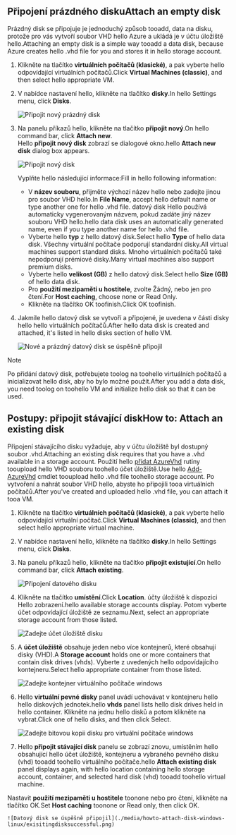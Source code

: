 


## <a name="attach-an-empty-disk"></a><span data-ttu-id="b8078-101">Připojení prázdného disku</span><span class="sxs-lookup"><span data-stu-id="b8078-101">Attach an empty disk</span></span>
<span data-ttu-id="b8078-102">Prázdný disk se připojuje je jednoduchý způsob tooadd, data na disku, protože pro vás vytvoří soubor VHD hello Azure a ukládá je v účtu úložiště hello.</span><span class="sxs-lookup"><span data-stu-id="b8078-102">Attaching an empty disk is a simple way tooadd a data disk, because Azure creates hello .vhd file for you and stores it in hello storage account.</span></span>

1. <span data-ttu-id="b8078-103">Klikněte na tlačítko **virtuálních počítačů (klasické)**, a pak vyberte hello odpovídající virtuálních počítačů.</span><span class="sxs-lookup"><span data-stu-id="b8078-103">Click **Virtual Machines (classic)**, and then select hello appropriate VM.</span></span>

2. <span data-ttu-id="b8078-104">V nabídce nastavení hello, klikněte na tlačítko **disky**.</span><span class="sxs-lookup"><span data-stu-id="b8078-104">In hello Settings menu, click **Disks**.</span></span>

   ![Připojit nový prázdný disk](./media/howto-attach-disk-windows-linux/menudisksattachnew.png)

3. <span data-ttu-id="b8078-106">Na panelu příkazů hello, klikněte na tlačítko **připojit nový**.</span><span class="sxs-lookup"><span data-stu-id="b8078-106">On hello command bar, click **Attach new**.</span></span>  
    <span data-ttu-id="b8078-107">Hello **připojit nový disk** zobrazí se dialogové okno.</span><span class="sxs-lookup"><span data-stu-id="b8078-107">hello **Attach new disk** dialog box appears.</span></span>

    ![Připojit nový disk](./media/howto-attach-disk-windows-linux/newdiskdetail.png)

    <span data-ttu-id="b8078-109">Vyplňte hello následující informace:</span><span class="sxs-lookup"><span data-stu-id="b8078-109">Fill in hello following information:</span></span>
    - <span data-ttu-id="b8078-110">V **název souboru**, přijměte výchozí název hello nebo zadejte jinou pro soubor VHD hello.</span><span class="sxs-lookup"><span data-stu-id="b8078-110">In **File Name**, accept hello default name or type another one for hello .vhd file.</span></span> <span data-ttu-id="b8078-111">datový disk Hello používá automaticky vygenerovaným názvem, pokud zadáte jiný název souboru VHD hello.</span><span class="sxs-lookup"><span data-stu-id="b8078-111">hello data disk uses an automatically generated name, even if you type another name for hello .vhd file.</span></span>
    - <span data-ttu-id="b8078-112">Vyberte hello **typ** z hello datový disk.</span><span class="sxs-lookup"><span data-stu-id="b8078-112">Select hello **Type** of hello data disk.</span></span> <span data-ttu-id="b8078-113">Všechny virtuální počítače podporují standardní disky.</span><span class="sxs-lookup"><span data-stu-id="b8078-113">All virtual machines support standard disks.</span></span> <span data-ttu-id="b8078-114">Mnoho virtuálních počítačů také nepodporují prémiové disky.</span><span class="sxs-lookup"><span data-stu-id="b8078-114">Many virtual machines also support premium disks.</span></span>
    - <span data-ttu-id="b8078-115">Vyberte hello **velikost (GB)** z hello datový disk.</span><span class="sxs-lookup"><span data-stu-id="b8078-115">Select hello **Size (GB)** of hello data disk.</span></span>
    - <span data-ttu-id="b8078-116">Pro **použití mezipaměti u hostitele**, zvolte Žádný, nebo jen pro čtení.</span><span class="sxs-lookup"><span data-stu-id="b8078-116">For **Host caching**, choose none or Read Only.</span></span>
    - <span data-ttu-id="b8078-117">Klikněte na tlačítko OK toofinish.</span><span class="sxs-lookup"><span data-stu-id="b8078-117">Click OK toofinish.</span></span>

4. <span data-ttu-id="b8078-118">Jakmile hello datový disk se vytvoří a připojené, je uvedena v části disky hello hello virtuálních počítačů.</span><span class="sxs-lookup"><span data-stu-id="b8078-118">After hello data disk is created and attached, it's listed in hello disks section of hello VM.</span></span>

   ![Nové a prázdný datový disk se úspěšně připojil](./media/howto-attach-disk-windows-linux/newdiskemptysuccessful.png)

> [!NOTE]
> <span data-ttu-id="b8078-120">Po přidání datový disk, potřebujete toolog na toohello virtuálních počítačů a inicializovat hello disk, aby ho bylo možné použít.</span><span class="sxs-lookup"><span data-stu-id="b8078-120">After you add a data disk, you need toolog on toohello VM and initialize hello disk so that it can be used.</span></span>

## <a name="how-to-attach-an-existing-disk"></a><span data-ttu-id="b8078-121">Postupy: připojit stávající disk</span><span class="sxs-lookup"><span data-stu-id="b8078-121">How to: Attach an existing disk</span></span>
<span data-ttu-id="b8078-122">Připojení stávajícího disku vyžaduje, aby v účtu úložiště byl dostupný soubor .vhd.</span><span class="sxs-lookup"><span data-stu-id="b8078-122">Attaching an existing disk requires that you have a .vhd available in a storage account.</span></span> <span data-ttu-id="b8078-123">Použití hello [přidat AzureVhd](https://msdn.microsoft.com/library/azure/dn495173.aspx) rutiny tooupload hello VHD souboru toohello účet úložiště.</span><span class="sxs-lookup"><span data-stu-id="b8078-123">Use hello [Add-AzureVhd](https://msdn.microsoft.com/library/azure/dn495173.aspx) cmdlet tooupload hello .vhd file toohello storage account.</span></span> <span data-ttu-id="b8078-124">Po vytvoření a nahrát soubor VHD hello, abyste ho připojili tooa virtuálních počítačů.</span><span class="sxs-lookup"><span data-stu-id="b8078-124">After you've created and uploaded hello .vhd file, you can attach it tooa VM.</span></span>

1. <span data-ttu-id="b8078-125">Klikněte na tlačítko **virtuálních počítačů (klasické)**, a pak vyberte hello odpovídající virtuální počítač.</span><span class="sxs-lookup"><span data-stu-id="b8078-125">Click **Virtual Machines (classic)**, and then select hello appropriate virtual machine.</span></span>

2. <span data-ttu-id="b8078-126">V nabídce nastavení hello, klikněte na tlačítko **disky**.</span><span class="sxs-lookup"><span data-stu-id="b8078-126">In hello Settings menu, click **Disks**.</span></span>

3. <span data-ttu-id="b8078-127">Na panelu příkazů hello, klikněte na tlačítko **připojit existující**.</span><span class="sxs-lookup"><span data-stu-id="b8078-127">On hello command bar, click **Attach existing**.</span></span>

    ![Připojení datového disku](./media/howto-attach-disk-windows-linux/menudisksattachexisting.png)

4. <span data-ttu-id="b8078-129">Klikněte na tlačítko **umístění**.</span><span class="sxs-lookup"><span data-stu-id="b8078-129">Click **Location**.</span></span> <span data-ttu-id="b8078-130">účty úložiště k dispozici Hello zobrazení.</span><span class="sxs-lookup"><span data-stu-id="b8078-130">hello available storage accounts display.</span></span> <span data-ttu-id="b8078-131">Potom vyberte účet odpovídající úložiště ze seznamu.</span><span class="sxs-lookup"><span data-stu-id="b8078-131">Next, select an appropriate storage account from those listed.</span></span>

    ![Zadejte účet úložiště disku](./media/howto-attach-disk-windows-linux/existdiskstorageaccounts.png)

5. <span data-ttu-id="b8078-133">A **účet úložiště** obsahuje jeden nebo více kontejnerů, které obsahují disky (VHD).</span><span class="sxs-lookup"><span data-stu-id="b8078-133">A **Storage account** holds one or more containers that contain disk drives (vhds).</span></span> <span data-ttu-id="b8078-134">Vyberte z uvedených hello odpovídajícího kontejneru.</span><span class="sxs-lookup"><span data-stu-id="b8078-134">Select hello appropriate container from those listed.</span></span>

    ![Zadejte kontejner virtuálního počítače windows](./media/howto-attach-disk-windows-linux/existdiskcontainers.png)

6. <span data-ttu-id="b8078-136">Hello **virtuální pevné disky** panel uvádí uchovávat v kontejneru hello hello diskových jednotek.</span><span class="sxs-lookup"><span data-stu-id="b8078-136">hello **vhds** panel lists hello disk drives held in hello container.</span></span> <span data-ttu-id="b8078-137">Klikněte na jednu hello disků a potom klikněte na vybrat.</span><span class="sxs-lookup"><span data-stu-id="b8078-137">Click one of hello disks, and then click Select.</span></span>

    ![Zadejte bitovou kopii disku pro virtuální počítače windows](./media/howto-attach-disk-windows-linux/existdiskvhds.png)

7. <span data-ttu-id="b8078-139">Hello **připojit stávající disk** panelu se zobrazí znovu, umístěním hello obsahující hello účet úložiště, kontejneru a vybraného pevného disku (vhd) tooadd toohello virtuálního počítače.</span><span class="sxs-lookup"><span data-stu-id="b8078-139">hello **Attach existing disk** panel displays again, with hello location containing hello storage account, container, and selected hard disk (vhd) tooadd toohello virtual machine.</span></span>

  <span data-ttu-id="b8078-140">Nastavit **použití mezipaměti u hostitele** toonone nebo pro čtení, klikněte na tlačítko OK.</span><span class="sxs-lookup"><span data-stu-id="b8078-140">Set **Host caching** toonone or Read only, then click OK.</span></span>

    ![Datový disk se úspěšně připojil](./media/howto-attach-disk-windows-linux/exisitingdisksuccessful.png)
